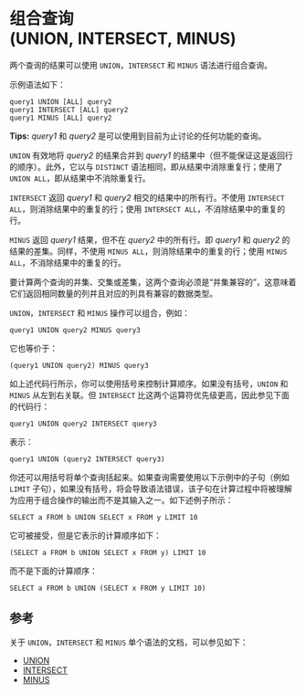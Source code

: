 # 组合查询 (UNION, INTERSECT, MINUS)

两个查询的结果可以使用 `UNION`，`INTERSECT` 和 `MINUS` 语法进行组合查询。

示例语法如下：

```
query1 UNION [ALL] query2
query1 INTERSECT [ALL] query2
query1 MINUS [ALL] query2
```

__Tips:__ *query1* 和 *query2* 是可以使用到目前为止讨论的任何功能的查询。

`UNION` 有效地将 *query2* 的结果合并到 *query1* 的结果中（但不能保证这是返回行的顺序）。此外，它以与 `DISTINCT` 语法相同，即从结果中消除重复行；使用了 `UNION ALL`，即从结果中不消除重复行。

`INTERSECT` 返回 *query1* 和 *query2* 相交的结果中的所有行。不使用 `INTERSECT ALL`，则消除结果中的重复的行；使用 `INTERSECT ALL`，不消除结果中的重复的行。

`MINUS` 返回 *query1* 结果，但不在 *query2* 中的所有行。即 *query1* 和 *query2* 的结果的差集。同样，不使用 `MINUS ALL`，则消除结果中的重复的行；使用 `MINUS ALL`，不消除结果中的重复的行。

要计算两个查询的并集、交集或差集，这两个查询必须是“并集兼容的”，这意味着它们返回相同数量的列并且对应的列具有兼容的数据类型。

`UNION`，`INTERSECT` 和 `MINUS` 操作可以组合，例如：

```
query1 UNION query2 MINUS query3
```

它也等价于：

```
(query1 UNION query2) MINUS query3
```

如上述代码行所示，你可以使用括号来控制计算顺序。如果没有括号，`UNION` 和 `MINUS` 从左到右关联。但 `INTERSECT` 比这两个运算符优先级更高，因此参见下面的代码行：

```
query1 UNION query2 INTERSECT query3
```

表示：

```
query1 UNION (query2 INTERSECT query3)
```

你还可以用括号将单个查询括起来。如果查询需要使用以下示例中的子句（例如 `LIMIT` 子句），如果没有括号，将会导致语法错误，该子句在计算过程中将被理解为应用于组合操作的输出而不是其输入之一。如下述例子所示：

```
SELECT a FROM b UNION SELECT x FROM y LIMIT 10
```

它可被接受，但是它表示的计算顺序如下：

```
(SELECT a FROM b UNION SELECT x FROM y) LIMIT 10
```

而不是下面的计算顺序：

```
SELECT a FROM b UNION (SELECT x FROM y LIMIT 10)
```

## 参考

关于 `UNION`，`INTERSECT` 和 `MINUS` 单个语法的文档，可以参见如下：

- [UNION](union.md)
- [INTERSECT](intersect.md)
- [MINUS](minus.md)
